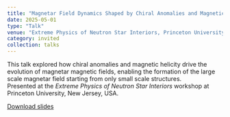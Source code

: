```yaml
---
title: "Magnetar Field Dynamics Shaped by Chiral Anomalies and Magnetic Helicity"
date: 2025-05-01
type: "Talk"
venue: "Extreme Physics of Neutron Star Interiors, Princeton University, USA"
category: invited
collection: talks
---
```


This talk explored how chiral anomalies and magnetic helicity drive the evolution of magnetar magnetic fields, enabling the formation of the large scale magnetar field starting from only small scale structures.  
Presented at the *Extreme Physics of Neutron Star Interiors* workshop at Princeton University, New Jersey, USA.

[Download slides](/files/princeton.pdf)
